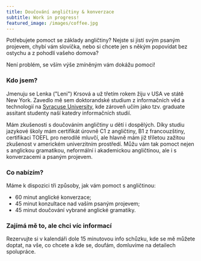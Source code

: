 ```yaml
---
title: Doučování angličtiny & konverzace
subtitle: Work in progress!
featured_image: /images/coffee.jpg
---
```


Potřebujete pomoct se základy angličtiny? Nejste si jistí svým psaným projevem, chybí vám slovíčka, nebo si chcete jen s někým popovídat bez ostychu a z pohodlí vašeho domova?

Není problém, se vším výše zmíněným vám dokážu pomoci!

### Kdo jsem?
Jmenuju se Lenka ("Leni") Krsová a už třetím rokem žiju v USA ve státě New York. Zavedlo mě sem doktorandské studium z informačních věd a technologií na <a href="https://www.syracuse.edu/">Syracuse University</a>, kde zároveň učím jako tzv. graduate assitant studenty naší katedry informačních studií.

Mám zkušenosti s doučováním angličtiny u dětí i dospělých. Díky studiu jazykové školy mám certifikát úrovně C1 z angličtiny, B1 z francouzštiny, certifikaci TOEFL pro nerodilé mluvčí, ale hlavně mám již tříletou zažitou zkušenost v americkém univerzitním prostředí. Můžu vám tak pomoct nejen s anglickou gramatikou, neformální i akademickou angličtinou, ale i s konverzacemi a psaným projevem.

### Co nabízím?
Máme k dispozici tři způsoby, jak vám pomoct s angličtinou:
+ 60 minut anglické konverzace;
+ 45 minut konzultace nad vaším psaným projevem;
+ 45 minut doučování vybrané anglické gramatiky.

### Zajímá mě to, ale chci víc informací
Rezervujte si v kalendáři dole 15 minutovou info schůzku, kde se mě můžete doptat, na vše, co chcete a kde se, doufám, domluvíme na detailech spolupráce.

<!-- Calendly inline widget begin -->
<div class="calendly-inline-widget" data-url="https://calendly.com/lenikrsova?primary_color=1d3f6e" style="min-width:320px;height:900px;"></div>
<script type="text/javascript" src="https://assets.calendly.com/assets/external/widget.js" async></script>
<!-- Calendly inline widget end -->
